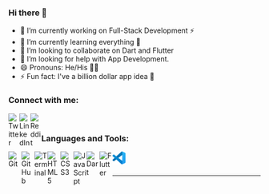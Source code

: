 ### Hi there 👋

- 🔭 I’m currently working on Full-Stack Development ⚡
- 🌱 I’m currently learning everything 🤣
- 👯 I’m looking to collaborate on Dart and Flutter
- 🤔 I’m looking for help with App Development.
- 😄 Pronouns: He/His 👨‍💻
- ⚡ Fun fact: I've a billion dollar app idea 🤑

### Connect with me:

[<img align="left" alt="Twitter" width="22px" src="https://upload.wikimedia.org/wikipedia/sco/9/9f/Twitter_bird_logo_2012.svg" />][twitter]
[<img align="left" alt="LinkedIn" width="22px" src="https://www.svgrepo.com/show/138936/linkedin.svg" />][linkedin]
[<img align="left" alt="Reddit" width="22px" src="https://www.redditinc.com/assets/images/site/reddit-logo.png" />][Reddit]


<br />

### Languages and Tools:

[<img align="left" alt="Git" width="26px" src="https://icons.getbootstrap.com/assets/icons/git.svg" />][gitplaylist]
[<img align="left" alt="GitHub" width="26px" src="https://icons.getbootstrap.com/assets/icons/github.svg" />][githubplaylist]
[<img align="left" alt="Terminal" width="26px" src="https://icons.getbootstrap.com/assets/icons/terminal.svg" />][terminalplaylist]
[<img align="left" alt="HTML5" width="26px" src="https://brandeps.com/logo-download/H/HTML-5-logo-vector-01.svg" />][htmlplaylist]
[<img align="left" alt="CSS3" width="26px" src="https://brandeps.com/logo-download/C/CSS-3-logo-vector-01.svg" />][cssplaylist]
[<img align="left" alt="JavaScript" width="26px" src="https://brandeps.com/logo-download/O/Ottawa-JS-logo-vector-01.svg" />][jsplaylist]
[<img align="left" alt="Dart" width="26px" src="https://upload.wikimedia.org/wikipedia/commons/7/7e/Dart-logo.png" />][dartplaylist]
[<img align="left" alt="Flutter" width="26px" src="https://plugins.jetbrains.com/files/9212/151756/icon/pluginIcon.svg" />][flutterplaylist]
[<img align="left" alt="Visual Studio Code" width="26px" src="https://raw.githubusercontent.com/github/explore/80688e429a7d4ef2fca1e82350fe8e3517d3494d/topics/visual-studio-code/visual-studio-code.png" />][vscodeplaylist]

<br />
<br />

---

[twitter]: https://twitter.com/iahmedchowhan
[linkedin]: https://www.linkedin.com/in/iahmedchowhan
[Reddit]: https://www.reddit.com/user/itsahmed_dev

[gitplaylist]: https://github.com/topics/git
[githubplaylist]: https://github.com/topics/github
[terminalplaylist]: https://github.com/topics/terminal
[vscodeplaylist]: https://github.com/topics/visual-studio-code
[htmlplaylist]: https://github.com/topics/html
[jsplaylist]: https://github.com/topics/javascript
[cssplaylist]: https://github.com/topics/css
[dartplaylist]: https://github.com/topics/dart
[flutterplaylist]: https://github.com/topics/flutter
